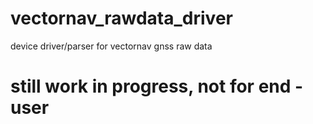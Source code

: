 # vectornav_rawdata_driver
device driver/parser for vectornav gnss raw data
# still work in progress, not for end -user 
